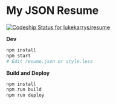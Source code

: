 # My JSON Resume

[ ![Codeship Status for lukekarrys/resume](https://app.codeship.com/projects/77c148a0-9efd-0134-79b2-32346381ad9a/status?branch=master)](https://app.codeship.com/projects/189179)

**Dev**
```sh
npm install
npm start
# Edit resume.json or style.less
```

**Build and Deploy**
```sh
npm install
npm run build
npm run deploy
```
